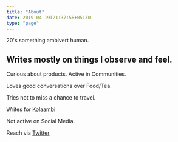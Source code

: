```yaml
---
title: "About"
date: 2019-04-19T21:37:58+05:30
type: "page"
---
```


20's something ambivert human.

## Writes mostly on things I observe and feel.

Curious about products. Active in Communities. 

Loves good conversations over Food/Tea.

Tries not to miss a chance to travel. 

Writes for [Kolaambi](https://substack.com/discover/kolaambi)

Not active on Social Media.

Reach via [Twitter](@https://twitter.com/kjfied)


